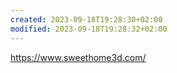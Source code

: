 ```yaml
---
created: 2023-09-18T19:28:30+02:00
modified: 2023-09-18T19:28:32+02:00
---
```


https://www.sweethome3d.com/
